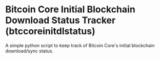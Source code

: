 # Bitcoin Core Initial Blockchain Download Status Tracker (btccoreinitdlstatus)
A simple python script to keep track of Bitcoin Core's initial blockchain download/sync status.
